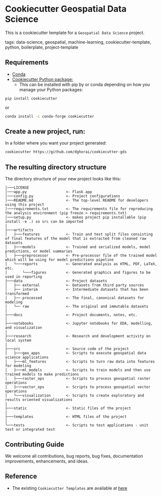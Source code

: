 # Cookiecutter Geospatial Data Science

This is a cookiecutter template for a `Geospatial Data Science` project.

tags: data-science, geospatial, machine-learning, cookiecutter-template, python, boilerplate, project-template

## Requirements

- [Conda](https://docs.conda.io/projects/conda/en/latest/user-guide/install/index.html)
- [Cookiecutter Python package:](https://cookiecutter.readthedocs.io/en/latest/installation.html)
    - This can be installed with pip by or conda depending on how you manage your Python packages:

```
pip install cookiecutter
```

or

``` bash
conda install -c conda-forge cookiecutter
```


## Create a new project, run:

In a folder where you want your project generated:
``` bash
cookiecutter https://github.com/dghorai/cookiecutter-gds
```

## The resulting directory structure

The directory structure of your new project looks like this: 

```
│───LICENSE
│───app.py                  <- Flask app
│───config.py               <- Project configurations
│───README.md               <- The top-level README for developers using this project
│───requirements.txt        <- The requirements file for reproducing the analysis environment (pip freeze > requirements.txt)
│───setup.py                <- makes project pip installable (pip install -e .) so src can be imported
|
├───artifacts
│   ├───features            <- Train and test split files consisting of final features of the model that is extracted from cleaned raw datasets
│   ├───models              <- Trained and serialized models, model predictions, or model summaries
│   ├───preprocessor        <- Pre-processor file of the trained model which will be using for model predictions pipeline
│   └───reports             <- Generated analysis as HTML, PDF, LaTeX, etc.
│       └───figures         <- Generated graphics and figures to be used in reporting
├───data                    <- Project datasets
│   ├── external            <- Datasets from third party sources
│   ├── interim             <- Intermediate datasets that has been transformed
│   ├── processed           <- The final, canonical datasets for modeling
│   └── raw                 <- The original and immutable datasets
|
├───docs                    <- Project documents, notes, etc.
|
├───notebooks               <- Jupyter notebooks for EDA, modelling, and visualization
|
├───research                <- Research and development activity on local system
|
├───src                     <- Source code of the project
│   ├───geo_apps            <- Scripts to execute geospatial data science applications
│   ├───ml_features         <- Scripts to turn raw data into features for modeling
│   ├───ml_models           <- Scripts to train models and then use trained models to make predictions
│   ├───raster_ops          <- Scripts to process geospatial raster operations
│   ├───vector_ops          <- Scripts to process geospatial vector operations
│   └───visualization       <- Scripts to create exploratory and results oriented visualizations
|
├───static                  <- Static files of the project
|
├───templates               <- HTML files of the project
|
└───tests                   <- Scripts to test applications - unit test or integrated test
```


## Contributing Guide

We welcome all contributions, bug reports, bug fixes, documentation improvements, enhancements, and ideas.

## Reference
- The existing `Cookiecutter Templates` are available at [here](https://www.cookiecutter.io/templates)
